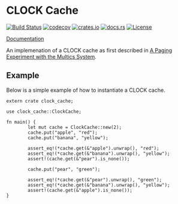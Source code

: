 # CLOCK Cache

[![Build Status](https://travis-ci.org/jeromefroe/clock_cache.svg?branch=master)](https://travis-ci.org/jeromefroe/clock_cache)
[![codecov](https://codecov.io/gh/jeromefroe/clock_cache/branch/master/graph/badge.svg)](https://codecov.io/gh/jeromefroe/clock_cache)
[![crates.io](https://img.shields.io/crates/v/clock_cache.svg)](https://crates.io/crates/clock_cache/)
[![docs.rs](https://docs.rs/lru/badge.svg)](https://docs.rs/clock_cache/)
[![License](https://img.shields.io/badge/license-MIT-blue.svg)](https://raw.githubusercontent.com/jeromefroe/clock_cache/master/LICENSE)

[Documentation](https://docs.rs/clock_cache/)

An implemenation of a CLOCK cache as first described in
[A Paging Experiment with the Multics System](http://multicians.org/paging-experiment.pdf).

## Example

Below is a simple example of how to instantiate a CLOCK cache.

```rust,no_run
extern crate clock_cache;

use clock_cache::ClockCache;

fn main() {
        let mut cache = ClockCache::new(2);
        cache.put("apple", "red");
        cache.put("banana", "yellow");

        assert_eq!(*cache.get(&"apple").unwrap(), "red");
        assert_eq!(*cache.get(&"banana").unwrap(), "yellow");
        assert!(cache.get(&"pear").is_none());

        cache.put("pear", "green");

        assert_eq!(*cache.get(&"pear").unwrap(), "green");
        assert_eq!(*cache.get(&"banana").unwrap(), "yellow");
        assert!(cache.get(&"apple").is_none());
}
```